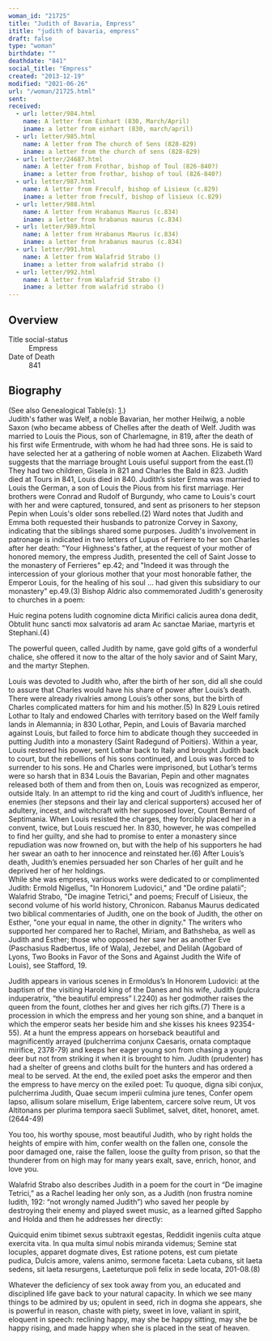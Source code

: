 ```yaml
---
woman_id: "21725"
title: "Judith of Bavaria, Empress"
ititle: "judith of bavaria, empress"
draft: false
type: "woman"
birthdate: ""
deathdate: "841"
social_title: "Empress"
created: "2013-12-19"
modified: "2021-06-26"
url: "/woman/21725.html"
sent:
received:
  - url: letter/984.html
    name: A letter from Einhart (830, March/April)
    iname: a letter from einhart (830, march/april)
  - url: letter/985.html
    name: A letter from The church of Sens (828-829)
    iname: a letter from the church of sens (828-829)
  - url: letter/24687.html
    name: A letter from Frothar, bishop of Toul (826-840?)
    iname: a letter from frothar, bishop of toul (826-840?)
  - url: letter/987.html
    name: A letter from Freculf, bishop of Lisieux (c.829)
    iname: a letter from freculf, bishop of lisieux (c.829)
  - url: letter/988.html
    name: A letter from Hrabanus Maurus (c.834)
    iname: a letter from hrabanus maurus (c.834)
  - url: letter/989.html
    name: A letter from Hrabanus Maurus (c.834)
    iname: a letter from hrabanus maurus (c.834)
  - url: letter/991.html
    name: A letter from Walafrid Strabo ()
    iname: a letter from walafrid strabo ()
  - url: letter/992.html
    name: A letter from Walafrid Strabo ()
    iname: a letter from walafrid strabo ()
---
```

<h2 class="mt-4">Overview</h2><dt>Title social-status</dt><dd>Empress</dd><dt>Date of Death</dt><dd>841</dd><h2 class="mt-4">Biography</h2>(See also Genealogical Table(s): <a href="https://epistolae.ctl.columbia.edu/content/genealogy-charlemagne#n21725">1</a>.)<br>Judith's father was Welf, a noble Bavarian, her mother Heilwig, a noble Saxon (who became abbess of Chelles after the death of Welf.  Judith was married to Louis the Pious, son of Charlemagne, in 819, after the death of his first wife Ermentrude, with whom he had had three sons.  He is said to have selected her at a gathering of noble women at Aachen.  Elizabeth Ward suggests that the marriage brought Louis useful support from the east.(1)  They had two children, Gisela in 821 and Charles the Bald in 823. Judith died at Tours in 841, Louis died in 840.  
Judith’s sister Emma was married to Louis the German, a son of Louis the Pious from his first marriage.  Her brothers were Conrad and Rudolf of Burgundy, who came to Louis's court with her and were captured, tonsured, and sent as prisoners to her stepson Pepin when Louis's older sons rebelled.(2)  Ward notes that Judith and Emma both requested their husbands to patronize Corvey in Saxony, indicating that the siblings shared some purposes.  Judith's involvement in patronage is indicated in two letters of Lupus of Ferriere to her son Charles after her death:  "Your Highness's father, at the request of your mother of honored memory, the empress Judith, presented the cell of Saint Josse to the monastery of Ferrieres" ep.42; and "Indeed it was through the intercession of your glorious mother that your most honorable father, the Emperor Louis, for the healing of his soul ... had given this subsidiary to our monastery" ep.49.(3)  Bishop Aldric also commemorated Judith's generosity to churches in a poem:

Huic regina potens Iudith cognomine dicta
Mirifici calicis aurea dona dedit,
Obtulit hunc sancti mox salvatoris ad aram
Ac sanctae Mariae, martyris et Stephani.(4)

The powerful queen, called Judith by name,
gave gold gifts of a wonderful chalice,
she offered it now to the altar of the holy savior
and of Saint Mary, and the martyr Stephen.

Louis was devoted to Judith who, after the birth of her son, did all she could to assure that Charles would have his share of power after Louis’s death.  There were already rivalries among Louis’s other sons, but the birth of Charles complicated matters for him and his mother.(5)  In 829 Louis retired Lothar to Italy and endowed Charles with territory based on the Welf family lands in Alemannia; in 830 Lothar, Pepin, and Louis of Bavaria marched against Louis, but failed to force him to abdicate though they succeeded in putting Judith into a monastery (Saint Radegund of Poitiers).   Within a year, Louis restored his power, sent Lothar back to Italy and brought Judith back to court, but the rebellions of his sons continued, and Louis was forced to surrender to his sons.  He and Charles were imprisoned, but Lothar’s terms were so harsh that in 834 Louis the Bavarian, Pepin and other magnates released both of them and from then on, Louis was recognized as emperor, outside Italy.
In an attempt to rid the king and court of Judith’s influence, her enemies (her stepsons and their lay and clerical supporters) accused her of adultery, incest, and witchcraft with her supposed lover, Count Bernard of Septimania.  When Louis resisted the charges, they forcibly placed her in a convent, twice, but Louis rescued her. In 830, however, he was compelled to find her guilty, and she had to promise to enter a monastery since repudiation was now frowned on, but with the help of his supporters he had her swear an oath to her innocence and reinstated her.(6)    After Louis’s death, Judith’s enemies persuaded her son Charles of her guilt and he deprived her of her holdings.  
While she was empress, various works were dedicated to or complimented Judith:  Ermold Nigellus, "In Honorem Ludovici," and "De ordine palatii"; Walafrid Strabo, "De imagine Tetrici," and poems; Freculf of Lisieux, the second volume of his world history, Chronicon.  Rabanus Maurus dedicated two biblical commentaries of Judith, one on the book of Judith, the other on Esther, "one your equal in name, the other in dignity."  The writers who supported her compared her to Rachel, Miriam, and Bathsheba, as well as Judith and Esther; those who opposed her saw her as another Eve (Paschasius Radbertus, life of Wala), Jezebel, and Delilah (Agobard of Lyons, Two Books in Favor of the Sons and Against Judith the Wife of Louis), see Stafford, 19. 

Judith appears in various scenes in Ermoldus’s In Honorem Ludovici:  at the baptism of the visiting Harold king of the Danes and his wife, Judith (pulcra induperatrix, “the beautiful empress” l.2240) as her godmother raises the queen from the fount, clothes her and gives her rich gifts.(7)  There is a procession in which the empress and her young son shine, and a banquet in which the emperor seats her beside him and she kisses his knees 92354-55).  At a hunt the empress appears on horseback beautiful and magnificently arrayed (pulcherrima conjunx Caesaris, ornata comptaque mirifice, 2378-79) and keeps her eager young son from chasing a young deer but not from striking it when it is brought to him.  Judith (prudenter) has had a shelter of greens and cloths built for the hunters and has ordered a meal to be served. 
At the end, the exiled poet asks the emperor and then the empress to have mercy on the exiled poet:
Tu quoque, digna sibi conjux, pulcherrima Judith,
Quae secum imperii culmina jure tenes,
Confer opem lapso, allisum solare misellum,
Erige labentem, carcere solve reum,
Ut vos Altitonans per plurima tempora saecli
Sublimet, salvet, ditet, honoret, amet. (2644-49)

You too, his worthy spouse, most beautiful Judith,
who by right holds the heights of empire with him,
confer wealth on the fallen one, console the poor damaged one,
raise the fallen, loose the guilty from prison,
so that the thunderer from on high may for many years
exalt, save, enrich, honor, and love you.

Walafrid Strabo also describes Judith in a poem for the court in “De imagine Tetrici,” as a Rachel leading her only son, as a Judith (non frustra nomine Iudith, 192:  “not wrongly named Judith”) who saved her people by destroying their enemy and played sweet music, as a learned gifted Sappho and Holda and then he addresses her directly:

Quicquid enim tibimet sexus subtraxit egestas,
Reddidit ingeniis culta atque exercita vita.
In qua multa simul nobis miranda videmus;
Semine stat locuples, apparet dogmate dives,
Est ratione potens, est cum pietate pudica,
Dulcis amore, valens animo, sermone faceta:
Laeta cubans, sit laeta sedens, sit laeta resurgens,
Laeteturque poli felix in sede locata, 201-08.(8) 

Whatever the deficiency of sex took away from you,
an educated and disciplined life gave back to your natural capacity.
In which we see many things to be admired by us;
opulent in seed, rich in dogma she appears,
she is powerful in reason, chaste with piety, 
sweet in love, valiant in spirit, eloquent in speech:
reclining happy, may she be happy sitting, may she be happy rising,
and made happy when she is placed in the seat of heaven.

